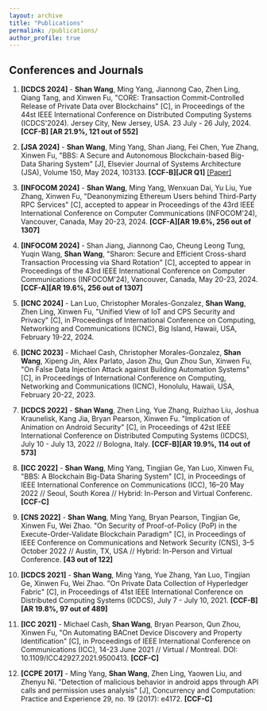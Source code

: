 ```yaml
---
layout: archive
title: "Publications"
permalink: /publications/
author_profile: true
---
```


## Conferences and Journals 

1. **[ICDCS 2024]** - **Shan Wang**, Ming Yang, Jiannong Cao, Zhen Ling, Qiang Tang, and Xinwen Fu, "CORE: Transaction Commit-Controlled Release of Private Data over Blockchains" [C], in Proceedings of the 44st IEEE International Conference on Distributed Computing Systems (ICDCS'2024). Jersey City, New Jersey, USA. 23 July - 26 July, 2024. **[CCF-B] [AR 21.9%, 121 out of 552]** 

1. **[JSA 2024]** - **Shan Wang**, Ming Yang, Shan Jiang, Fei Chen, Yue Zhang, Xinwen Fu, "BBS: A Secure and Autonomous Blockchain-based Big-Data Sharing System" [J], Elsevier Journal of Systems Architecture (JSA), Volume 150, May 2024, 103133. **[CCF-B][JCR Q1]** [[Paper]](https://ws1994.github.io/shanwang.github.io/files/J2_JSA2024_BBS.pdf)

1. **[INFOCOM 2024]** - **Shan Wang**, Ming Yang, Wenxuan Dai, Yu Liu, Yue Zhang, Xinwen Fu, "Deanonymizing Ethereum Users behind Third-Party RPC Services" [C], accepted to appear in Proceedings of the 43rd IEEE International Conference on Computer Communications (INFOCOM'24), Vancouver, Canada, May 20-23, 2024. **[CCF-A][AR 19.6%, 256 out of 1307]** 

1. **[INFOCOM 2024]** - Shan Jiang, Jiannong Cao, Cheung Leong Tung, Yuqin Wang, **Shan Wang**, "Sharon: Secure and Efficient Cross-shard Transaction Processing via Shard Rotation" [C], accepted to appear in Proceedings of the 43rd IEEE International Conference on Computer Communications (INFOCOM'24), Vancouver, Canada, May 20-23, 2024. **[CCF-A][AR 19.6%, 256 out of 1307]** 

1. **[ICNC 2024]** - Lan Luo, Christopher Morales-Gonzalez, **Shan Wang**, Zhen Ling, Xinwen Fu, "Unified View of IoT and CPS Security and Privacy" [C], in Proceedings of International Conference on Computing, Networking and Communications (ICNC), Big Island, Hawaii, USA, February 19-22, 2024.

1. **[ICNC 2023]** - Michael Cash, Christopher Morales-Gonzalez, **Shan Wang**, Xipeng Jin, Alex Parlato, Jason Zhu, Qun Zhou Sun, Xinwen Fu, "On False Data Injection Attack against Building Automation Systems" [C], in Proceedings of International Conference on Computing, Networking and Communications (ICNC), Honolulu, Hawaii, USA, February 20-22, 2023.

1. **[ICDCS 2022]** - **Shan Wang**, Zhen Ling, Yue Zhang, Ruizhao Liu, Joshua Kraunelisk, Kang Jia, Bryan Pearson, Xinwen Fu. "Implication of Animation on Android Security" [C], in Proceedings of 42st IEEE International Conference on Distributed Computing Systems (ICDCS), July 10 - July 13, 2022 // Bologna, Italy. **[CCF-B][AR 19.9%, 114 out of 573]**

1. **[ICC 2022]** - **Shan Wang**, Ming Yang, Tingjian Ge, Yan Luo, Xinwen Fu, "BBS: A Blockchain Big-Data Sharing System" [C], in Proceedings of IEEE International Conference on Communications (ICC), 16–20 May 2022 // Seoul, South Korea // Hybrid: In-Person and Virtual Conferenc. **[CCF-C]**

1. **[CNS 2022]** - **Shan Wang**, Ming Yang, Bryan Pearson, Tingjian Ge, Xinwen Fu, Wei Zhao. "On Security of Proof-of-Policy (PoP) in the Execute-Order-Validate Blockchain Paradigm" [C], in Proceedings of IEEE Conference on Communications and Network Security (CNS), 3–5 October 2022 // Austin, TX, USA // Hybrid: In-Person and Virtual Conference. **[43 out of 122]**

1. **[ICDCS 2021]** - **Shan Wang**, Ming Yang, Yue Zhang, Yan Luo, Tingjian Ge, Xinwen Fu, Wei Zhao. "On Private Data Collection of Hyperledger Fabric" [C], in Proceedings of 41st IEEE International Conference on Distributed Computing Systems (ICDCS), July 7 - July 10, 2021. **[CCF-B][AR 19.8%, 97 out of 489]**

1. **[ICC 2021]** - Michael Cash, **Shan Wang**, Bryan Pearson, Qun Zhou, Xinwen Fu, "On Automating BACnet Device Discovery and Property Identification" [C], in Proceedings of IEEE International Conference on Communications (ICC), 14-23 June 2021 // Virtual / Montreal. DOI: 10.1109/ICC42927.2021.9500413. **[CCF-C]**

1. **[CCPE 2017]** - Ming Yang, **Shan Wang**, Zhen Ling, Yaowen Liu, and Zhenyu Ni. "Detection of malicious behavior in android apps through API calls and permission uses analysis" [J], Concurrency and Computation: Practice and Experience 29, no. 19 (2017): e4172. **[CCF-C]**










